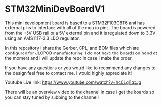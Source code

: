 # STM32MiniDevBoardV1

This mini development board is based to a STM32F103C8T6 and has external pins to interface with all of the mcu io pins. The board is powered from the +5V USB rail or a 5V external pin and it is regulated down to 3.3V using an AMS1117-3.3 LDO regulator.

In this repository i share the Gerber, CPL, and BOM files which are configured for JLCPCB manufacturing. I do not have the boards on hand at the moment and i will update the repo in case i make the order.

If you have any questions or you would like to recommend any changes to the design feel free to contact me. I would highly appreciate it!

Youtube Live link: https://www.youtube.com/watch?v=hc0Lgl1qxJg

There will be an overview video to the channel in case i get the boards so you can stay tuned by subbing to the channel!

